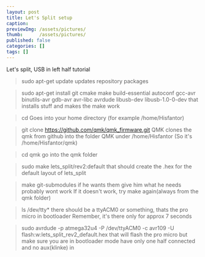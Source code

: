 ```yaml
---
layout: post
title: Let's Split setup
caption: 
previewImg: /assets/pictures/
thumb:		/assets/pictures/
published: false
categories: []
tags: []
---
```


Let's split, USB in left half tutorial
 
 
>sudo apt-get update
updates repository packages
 
> sudo apt-get install git cmake make build-essential autoconf gcc-avr binutils-avr gdb-avr avr-libc avrdude libusb-dev libusb-1.0-0-dev
that installs stuff and makes the make work
 
> cd
Goes into your home directory (for example /home/Hisfantor)
 
> git clone https://github.com/qmk/qmk_firmware.git QMK
clones the qmk from github into the folder QMK under /home/Hisfantor
(So it's /home/Hisfantor/qmk)
 
> cd qmk
go into the qmk folder
 
> sudo make lets_split/rev2:default
that should create the .hex for the default layout of lets_split
 
> make git-submodules
if he wants them give him what he needs
probably wont work
If it doesn't work, try make again(always from the qmk folder)
 
> ls /dev/tty*
there should be a ttyACM0 or something, thats the pro micro in bootloader
Remember, it's there only for approx 7 seconds
 
> sudo avrdude -p atmega32u4 -P /dev/ttyACM0 -c avr109 -U flash:w:lets_split_rev2_default.hex
that will flash the pro micro but make sure you are in bootloader mode have only one half connected and no aux(klinke) in